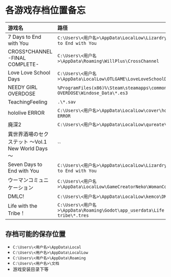 # 各游戏存档位置备忘

| 游戏名   | 路径  |
| :------ | :---- |
| 7 Days to End with You | `C:\Users\<用户名>\AppData\LocalLow\Lizardry\Seven Days to End with You` |
| CROSS†CHANNEL -FINAL COMPLETE- | `C:\Users\<用户名>\AppData\Roaming\WillPlus\CrossChannel` |
| Love Love School Days | `C:\Users\<用户名>\AppData\LocalLow\OTLGAME\LoveLoveSchoolDays` |
| NEEDY GIRL OVERDOSE | `%ProgramFiles(x86)%\Steam\steamapps\common\NEEDY GIRL OVERDOSE\Windose_Data\*.es3` |
| TeachingFeeling | `.\*.sav`  |
| hololive ERROR | `C:\Users\<用户名>\AppData\LocalLow\cover\hololive ERROR` |
| 廃深2 | `C:\Users\<用户名>\AppData\LocalLow\qureate\haishin2` |
| 異世界酒場のセクステット ～Vol.1 New World Days～ | `` |
| Seven Days to End with You | `C:\Users\<用户名>\AppData\LocalLow\Lizardry\Seven Days to End with You` |
| ウーマンコミュニケーション | `C:\Users\<用户名>\AppData\LocalLow\GameCreatorNeko\WomanCommunication` |
| DMLC! | `C:\Users\<用户名>\AppData\LocalLow\kemco\DMLC` |
| Life with the Tribe！ | `C:\Users\<用户名>\AppData\Roaming\Godot\app_userdata\Life with the tribe\*.tres` |

## 存档可能的保存位置

- `C:\Users\<用户名>\AppData\Local`
- `C:\Users\<用户名>\AppData\LocalLow`
- `C:\Users\<用户名>\AppData\Roaming`
- `C:\Users\<用户名>\文档`
- 游戏安装目录下等
